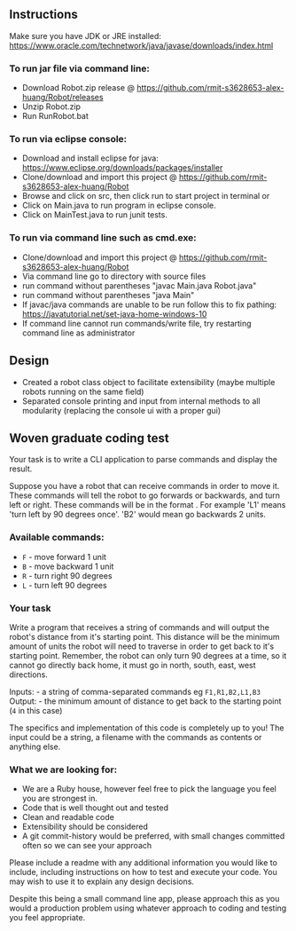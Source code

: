 ## Instructions

Make sure you have JDK or JRE installed: https://www.oracle.com/technetwork/java/javase/downloads/index.html

### To run jar file via command line:

* Download Robot.zip release @ https://github.com/rmit-s3628653-alex-huang/Robot/releases
* Unzip Robot.zip
* Run RunRobot.bat

### To run via eclipse console:

* Download and install eclipse for java: https://www.eclipse.org/downloads/packages/installer
* Clone/download and import this project @ https://github.com/rmit-s3628653-alex-huang/Robot
* Browse and click on src, then click run to start project in terminal or
* Click on Main.java to run program in eclipse console.
* Click on MainTest.java to run junit tests.

### To run via command line such as cmd.exe:

* Clone/download and import this project @ https://github.com/rmit-s3628653-alex-huang/Robot
* Via command line go to directory with source files
* run command without parentheses "javac Main.java Robot.java"
* run command without parentheses "java Main"
* If javac/java commands are unable to be run follow this to fix pathing: https://javatutorial.net/set-java-home-windows-10
* If command line cannot run commands/write file, try restarting command line as administrator


## Design

* Created a robot class object to facilitate extensibility (maybe multiple robots running on the same field)
* Separated console printing and input from internal methods to all modularity (replacing the console ui with a proper gui)

## Woven graduate coding test

Your task is to write a CLI application to parse commands and display the result.

Suppose you have a robot that can receive commands in order to move it.  These commands will tell the robot to go forwards or backwards, and turn left or right.  These commands will be  in the format <command><number>.  For example 'L1' means 'turn left by 90 degrees once'.  'B2' would mean go backwards 2 units.

### Available commands:
* `F` - move forward 1 unit
* `B` - move backward 1 unit
* `R` - turn right 90 degrees
* `L` - turn left 90 degrees

### Your task
Write a program that receives a string of commands and will output the robot's distance from it's starting point.  This distance will be the minimum amount of units the robot will need to traverse in order to get back to it's starting point.  Remember, the robot can only turn 90 degrees at a time, so it cannot go directly back home, it must go in north, south, east, west directions.

Inputs: - a string of comma-separated commands eg `F1,R1,B2,L1,B3`
Output: - the minimum amount of distance to get back to the starting point (`4` in this case)

The specifics and implementation of this code is completely up to you!  The input could be a string, a filename with the commands as contents or anything else.

### What we are looking for:
* We are a Ruby house, however feel free to pick the language you feel you are strongest in.
* Code that is well thought out and tested
* Clean and readable code
* Extensibility should be considered
* A git commit-history would be preferred, with small changes committed often so we can see your approach

Please include a readme with any additional information you would like to include, including instructions on how to test and execute your code.  You may wish to use it to explain any design decisions.

Despite this being a small command line app, please approach this as you would a production problem using whatever approach to coding and testing you feel appropriate.
